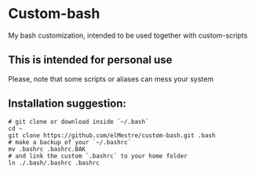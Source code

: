 # Custom-bash
My bash customization, intended to be used together with custom-scripts

## This is intended for personal use
Please, note that some scripts or aliases can mess your system

## Installation suggestion:

    # git clone or download inside `~/.bash`
    cd ~
    git clone https://github.com/elMestre/custom-bash.git .bash
    # make a backup of your `~/.bashrc`
    mv .bashrc .bashrc.BAK
    # and link the custom `.bashrc` to your home folder
    ln ./.bash/.bashrc .bashrc
